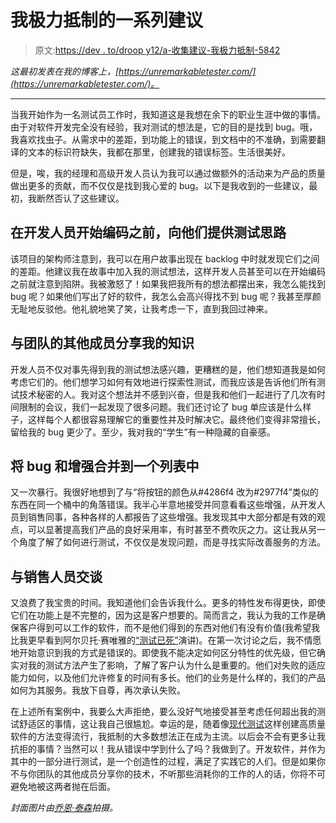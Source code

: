 # 我极力抵制的一系列建议

> 原文:[https://dev . to/droop y12/a-收集建议-我极力抵制-5842](https://dev.to/droopy12/a-collection-of-suggestions-i-strenuously-resisted-5842)

*这最初发表在我的博客上，[https://unremarkabletester.com/](https://unremarkabletester.com/)。*

* * *

当我开始作为一名测试员工作时，我知道这是我想在余下的职业生涯中做的事情。由于对软件开发完全没有经验，我对测试的想法是，它的目的是找到 bug。哦，我喜欢找虫子。从需求中的差距，到功能上的错误，到文档中的不准确，到需要翻译的文本的标识符缺失，我都在那里，创建我的错误标签。生活很美好。

但是，唉，我的经理和高级开发人员认为我可以通过做额外的活动来为产品的质量做出更多的贡献，而不仅仅是找到我心爱的 bug。以下是我收到的一些建议，最初，我断然否认了这些建议。

## 在开发人员开始编码之前，向他们提供测试思路

该项目的架构师注意到，我可以在用户故事出现在 backlog 中时就发现它们之间的差距。他建议我在故事中加入我的测试想法，这样开发人员甚至可以在开始编码之前就注意到陷阱。我被激怒了！如果我把我所有的想法都摆出来，我怎么能找到 bug 呢？如果他们写出了好的软件，我怎么会高兴得找不到 bug 呢？我甚至厚颜无耻地反驳他。他礼貌地笑了笑，让我考虑一下，直到我回过神来。

## [](#share-my-knowledge-with-the-rest-of-the-team)与团队的其他成员分享我的知识

开发人员不仅对事先得到我的测试想法感兴趣，更糟糕的是，他们想知道我是如何考虑它们的。他们想学习如何有效地进行探索性测试，而我应该是告诉他们所有测试技术秘密的人。我对这个想法并不感到兴奋，但是我和他们一起进行了几次有时间限制的会议，我们一起发现了很多问题。我们还讨论了 bug 单应该是什么样子，这样每个人都很容易理解它的重要性并及时解决它。最终他们变得非常擅长，留给我的 bug 更少了。至少，我对我的“学生”有一种隐藏的自豪感。

## [](#merge-bugs-and-enhancements-into-a-single-list)将 bug 和增强合并到一个列表中

又一次暴行。我很好地想到了与“将按钮的颜色从#4286f4 改为#2977f4”类似的东西在同一个桶中的角落错误。我半心半意地接受并同意看看这些增强，从开发人员到销售同事，各种各样的人都报告了这些增强。我发现其中大部分都是有效的观点，可以显著提高我们产品的良好采用率，有时甚至不费吹灰之力。这让我从另一个角度了解了如何进行测试，不仅仅是发现问题，而是寻找实际改善服务的方法。

## [](#talk-to-people-from-sales)与销售人员交谈

又浪费了我宝贵的时间。我知道他们会告诉我什么。更多的特性发布得更快，即使它们在功能上是不完整的，因为这是客户想要的。简而言之，我认为我的工作是确保客户得到可以工作的软件，而不是他们得到的东西对他们有没有价值(我希望我比我更早看到阿尔贝托·赛唯雅的[“测试已死”](https://www.youtube.com/watch?v=X1jWe5rOu3g)演讲)。在第一次讨论之后，我不情愿地开始意识到我的方式是错误的。即使我不能决定如何区分特性的优先级，但它确实对我的测试方法产生了影响，了解了客户认为什么是重要的。他们对失败的适应能力如何，以及他们允许修复的时间有多长。他们的业务是什么样的，我们的产品如何为其服务。我放下自尊，再次承认失败。

在上述所有案例中，我要么大声拒绝，要么没好气地接受甚至考虑任何超出我的测试舒适区的事情，这让我自己很尴尬。幸运的是，随着像[现代测试](https://www.ministryoftesting.com/dojo/lessons/modern-testing-principles)这样创建高质量软件的方法变得流行，我抵制的大多数想法正在成为主流。以后会不会有更多让我抗拒的事情？当然可以！我从错误中学到什么了吗？我做到了。开发软件，并作为其中的一部分进行测试，是一个创造性的过程，满足了实践它的人们。但是如果你不与你团队的其他成员分享你的技术，不听那些消耗你的工作的人的话，你将不可避免地被这两者抛在后面。

*封面图片由[乔恩·泰森](https://unsplash.com/@jontyson)拍摄。*